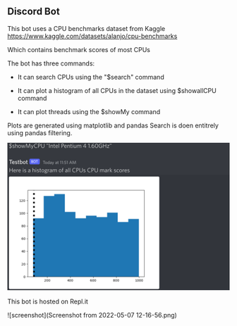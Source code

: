 ## Discord Bot

This bot uses a CPU benchmarks dataset from Kaggle
https://www.kaggle.com/datasets/alanjo/cpu-benchmarks

Which contains benchmark scores of most CPUs

The bot has three commands:

* It can search CPUs using the "$search" command
* It can plot a histogram of all CPUs in the dataset using $showallCPU command

* It can plot threads using the $showMy command

Plots are generated using matplotlib and pandas
Search is doen entitrely using pandas filtering.

![screenshot](Screenshot.png)

This bot is hosted on Repl.it

![screenshot](Screenshot from 2022-05-07 12-16-56.png)
